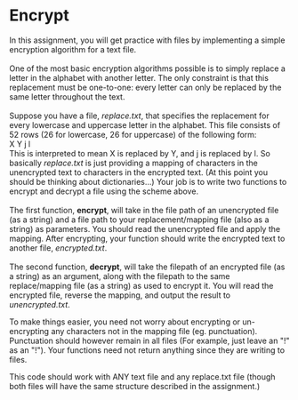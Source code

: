 # Encrypt
In this assignment, you will get practice with files by implementing a simple encryption
algorithm for a text file.
<br>
<br>
One of the most basic encryption algorithms possible is to simply replace a letter in the
alphabet with another letter. The only constraint is that this replacement must be one-to-one:
every letter can only be replaced by the same letter throughout the text.
<br>
<br>
Suppose you have a file, *replace.txt*, that specifies the replacement for every lowercase and
uppercase letter in the alphabet. This file consists of 52 rows (26 for lowercase, 26 for
uppercase) of the following form:
<br>
X Y
j l
<br>
This is interpreted to mean X is replaced by Y, and j is replaced by l. So basically *replace.txt* is just providing a
mapping of characters in the unencrypted text to characters in the encrypted text. (At this
point you should be thinking about dictionaries…)
Your job is to write two functions to encrypt and decrypt a file using the scheme above.
<br>
<br>
The first function, **encrypt**, will take in the file path of an unencrypted file (as a string) and a file path to your replacement/mapping file (also as a string) as parameters. You should read the unencrypted file and apply the mapping. After encrypting, your function should write the encrypted text to another file, *encrypted.txt*.
<br>
<br>
The second function, **decrypt**, will take the filepath of an encrypted file (as a string) as an argument, along with the filepath to the same replace/mapping file (as a string) as used to encrypt it. You will read the encrypted file, reverse the mapping, and output the result to *unencrypted.txt*.

To make things easier, you need not worry about encrypting or un-encrypting any
characters not in the mapping file (eg. punctuation). Punctuation should however remain in
all files (For example, just leave an "!" as an "!"). Your functions need not return anything since they are writing to files.

This code should work with ANY text file and any replace.txt file (though both files will have the same structure described in the assignment.)
